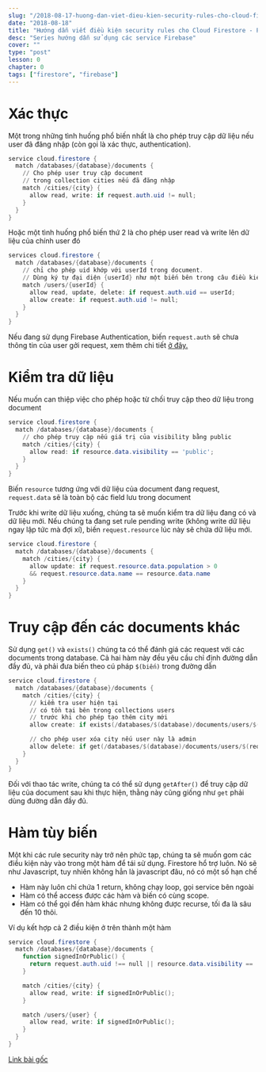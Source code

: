 ```yaml
---
slug: "/2018-08-17-huong-dan-viet-dieu-kien-security-rules-cho-cloud-firetore"
date: "2018-08-18"
title: "Hướng dẫn viết điều kiện security rules cho Cloud Firestore - Phần 2"
desc: "Series hướng dẫn sử dụng các service Firebase"
cover: ""
type: "post"
lesson: 0
chapter: 0
tags: ["firestore", "firebase"]
---
```


# Xác thực

Một trong những tình huống phổ biến nhất là cho phép truy cập dữ liệu nếu user đã đăng nhập (còn gọi là xác thực, authentication).

```powershell
service cloud.firestore {
  match /databases/{database}/documents {
    // Cho phép user truy cập document
    // trong collection cities nếu đã đăng nhập
    match /cities/{city} {
      allow read, write: if request.auth.uid != null;
    }
  }
}
```

Hoặc một tình huống phổ biến thứ 2 là cho phép user read và write lên dữ liệu của chính user đó

```powershell
services cloud.firestore {
  match /databases/{database}/documents {
    // chỉ cho phép uid khớp với userId trong document.
    // Dùng ký tự đại diện {userId} như một biến bên trong câu điều kiện
    match /users/{userId} {
      allow read, update, delete: if request.auth.uid == userId;
      allow create: if request.auth.uid != null;
    }
  }
}
```

Nếu đang sử dụng Firebase Authentication, biến `request.auth` sẽ chưa thông tin của user gởi request, xem thêm chi tiết [ở đây.](https://firebase.google.com/docs/reference/rules/rules.firestore.Request#auth)

# Kiểm tra dữ liệu

Nếu muốn can thiệp việc cho phép hoặc từ chối truy cập theo dữ liệu trong document

```powershell
service cloud.firestore {
  match /databases/{database}/documents {
    // cho phép truy cập nếu giá trị của visibility bằng public
    match /cities/{city} {
      allow read: if resource.data.visibility == 'public';
    }
  }
}
```
Biến `resource` tương ứng với dữ liệu của document đang request, `request.data` sẽ là toàn bộ các field lưu trong document

Trước khi write dữ liệu xuống, chúng ta sẽ muốn kiểm tra dữ liệu đang có và dữ liệu mới. Nếu chúng ta đang set rule pending write (không write dữ liệu ngay lập tức mà đợi xí), biến `request.resource` lúc này sẽ chứa dữ liệu mới.

```powershell
service cloud.firestore {
  match /databases/{database}/documents {
    match /cities/{city} {
      allow update: if request.resource.data.population > 0
      && request.resource.data.name == resource.data.name
    }
  }
}
```

# Truy cập đến các documents khác

Sử dụng `get()` và `exists()` chúng ta có thể đánh giá các request với các documents trong database. Cả hai hàm này đều yêu cầu chỉ định đường dẫn đầy đủ, và phải đưa biến theo cú pháp `$(biến)` trong đường dẫn

```powershell
service cloud.firestore {
  match /databases/{database}/documents {
    match /cities/{city} {
      // kiểm tra user hiện tại
      // có tồn tại bên trong collections users
      // trước khi cho phép tạo thêm city mới
      allow create: if exists(/databases/$(database)/documents/users/$(request.auth.uid))

      // cho phép user xóa city nếu user này là admin
      allow delete: if get(/databases/$(database)/documents/users/$(request.auth.id).data.admin == true)
    }
  }
}
```

Đối với thao tác write, chúng ta có thể sử dụng `getAfter()` để truy cập dữ liệu của document sau khi thực hiện, thằng này cũng giống như `get` phải dùng đường dẫn đầy đủ.

# Hàm tùy biến

Một khi các rule security này trở nên phức tạp, chúng ta sẽ muốn gom các điều kiện này vào trong một hàm để tái sử dụng. Firestore hổ trợ luôn. Nó sẽ như Javascript, tuy nhiên không hẳn là javascript đâu, nó có một số hạn chế

- Hàm này luôn chỉ chứa 1 return, không chạy loop, gọi service bên ngoài
- Hàm có thể access được các hàm và biến có cùng scope.
- Hàm có thể gọi đến hàm khác nhưng không được recurse, tối đa là sâu đến 10 thôi.

Ví dụ kết hợp cả 2 điều kiện ở trên thành một hàm

```powershell
service cloud.firestore {
  match /databases/{database}/documents {
    function signedInOrPublic() {
      return request.auth.uid !== null || resource.data.visibility == 'public';
    }

    match /cities/{city} {
      allow read, write: if signedInOrPublic();
    }

    match /users/{user} {
      allow read, write: if signedInOrPublic();
    }
  }
}
```

[Link bài gốc](https://firebase.google.com/docs/firestore/security/rules-conditions)